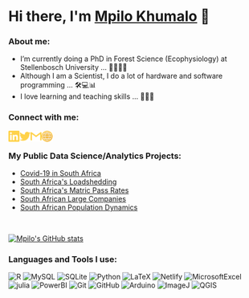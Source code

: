 # Hi there, I'm [Mpilo Khumalo][website] 👋

### About me:
- I’m currently doing a PhD in Forest Science (Ecophysiology) at Stellenbosch University ... 🌱🌳👨‍🎓
- Although I am a Scientist, I do a lot of hardware and software programming ... 🛠️💻📊
- I love learning and teaching skills ... 📖👨‍🏫
### Connect with me:
[<img align="left" alt="mpilo-khumalo-b45786119 | LinkedIn" width="22px" src="./linkedin.svg" />][linkedin]
[<img align="left" alt="mpilokhumalo1st | Twitter" width="22px" src="./twitter.svg" />][twitter]
[<img align="left" alt="mpilozenzele0| Gmail" width="22px" src="./gmail.svg" />][gmail]
[<img align="left" alt="mpilokhumalo | Website" width="22px" src="./website.svg" />][website]
<br />
### My Public Data Science/Analytics Projects:
- [Covid-19 in South Africa](https://github.com/Mpilo-K/covid-19_south_africa)
- [South Africa's Loadshedding](https://github.com/Mpilo-K/loadshedding_south_africa)
- [South Africa's Matric Pass Rates](https://github.com/Mpilo-K/matric_south_africa)
- [South African Large Companies](https://github.com/Mpilo-K/companies_south_africa)
- [South African Population Dynamics](https://github.com/Mpilo-K/population_south_africa)
<br>

[![Mpilo's GitHub stats](https://github-readme-stats.vercel.app/api?username=Mpilo-K&hide=prs&count_private=true&show_icons=true&theme=algolia)](https://github.com/Mpilo-K/github-readme-stats)

### Languages and Tools I use:
![R](https://img.shields.io/badge/-R-000?&logo=R)
![MySQL](https://img.shields.io/badge/-MySQL-000?&logo=MySQL)
![SQLite](https://img.shields.io/badge/-SQLite-000?&logo=SQLite)
![Python](https://img.shields.io/badge/-Python-000?&logo=Python)
![LaTeX](https://img.shields.io/badge/-LaTeX-000?&logo=LaTeX)
![Netlify](https://img.shields.io/badge/-Netlify-000?&logo=Netlify)
![MicrosoftExcel](https://img.shields.io/badge/-MicrosoftExcel-000?&logo=MicrosoftExcel)
![julia](https://img.shields.io/badge/-julia-000?&logo=julia)
![PowerBI](https://img.shields.io/badge/-PowerBI-000?&logo=PowerBI)
![Git](https://img.shields.io/badge/-Git-000?&logo=Git)
![GitHub](https://img.shields.io/badge/-GitHub-000?&logo=GitHub)
![Arduino](https://img.shields.io/badge/-Arduino-000?&logo=Arduino)
![ImageJ](https://img.shields.io/badge/-ImageJ-000?&logo=ImageJ)
![QGIS](https://img.shields.io/badge/-QGIS-000?&logo=QGIS)

[website]: https://mpilokhumalo.com
[twitter]: https://twitter.com/mpilokhumalo1st
[linkedin]: https://linkedin.com/in/mpilo-khumalo-b45786119
[gmail]: mailto:mpilozenzele0@gmail.com
